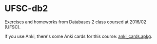 # UFSC-db2
Exercises and homeworks from Databases 2 class coursed at 2016/02 (UFSC).

If you use Anki, there's some Anki cards for this course: [anki_cards.apkg](anki_cards.apkg).
